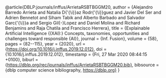 @article{DBLP:journals/inffus/ArrietaRSBTBGGM20,
  author    = {Alejandro Barredo Arrieta and
               Natalia D{\'{\i}}az Rodr{\'{\i}}guez and
               Javier Del Ser and
               Adrien Bennetot and
               Siham Tabik and
               Alberto Barbado and
               Salvador Garc{\'{\i}}a and
               Sergio Gil{-}Lopez and
               Daniel Molina and
               Richard Benjamins and
               Raja Chatila and
               Francisco Herrera},
  title     = {Explainable Artificial Intelligence {(XAI):} Concepts, taxonomies,
               opportunities and challenges toward responsible {AI}},
  journal   = {Inf. Fusion},
  volume    = {58},
  pages     = {82--115},
  year      = {2020},
  url       = {https://doi.org/10.1016/j.inffus.2019.12.012},
  doi       = {10.1016/j.inffus.2019.12.012},
  timestamp = {Fri, 27 Mar 2020 08:44:15 +0100},
  biburl    = {https://dblp.org/rec/journals/inffus/ArrietaRSBTBGGM20.bib},
  bibsource = {dblp computer science bibliography, https://dblp.org}
}